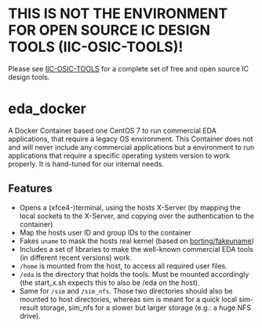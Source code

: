 # THIS IS NOT THE ENVIRONMENT FOR OPEN SOURCE IC DESIGN TOOLS (IIC-OSIC-TOOLS)!
Please see [IIC-OSIC-TOOLS](https://github.com/iic-jku/iic-osic-tools) for a complete set of free and open source IC design tools.
# eda_docker
A Docker Container based one CentOS 7 to run commercial EDA applications, that require a legacy OS environment.
This Container does not and will never include any commercial applications but a environment to run applications that require a specific operating system version to work properly. It is hand-tuned for our internal needs.

## Features
* Opens a (xfce4-)terminal, using the hosts X-Server (by mapping the local sockets to the X-Server, and copying over the authentication to the container)
* Map the hosts user ID and group IDs to the container
* Fakes `uname` to mask the hosts real kernel (based on [borting/fakeuname](https://github.com/borting/fakeuname))
* Includes a set of libraries to make the well-known commercial EDA tools (in different recent versions) work.
* `/home` is mounted from the host, to access all required user files.
* `/eda` is the directory that holds the tools. Must be mounted accordingly (the start_x.sh expects this to also be /eda on the host).
* Same for `/sim` and `/sim_nfs`. Those two directories should also be mounted to host directories, whereas sim is meant for a quick local sim-result storage, sim_nfs for a slower but larger storage (e.g.: a huge NFS drive).
